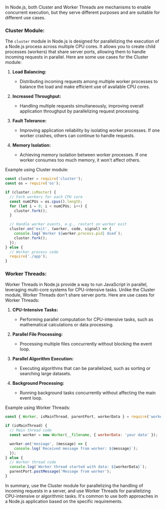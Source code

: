 In Node.js, both Cluster and Worker Threads are mechanisms to enable concurrent execution, but they serve different purposes and are suitable for different use cases.

### Cluster Module:

The `cluster` module in Node.js is designed for parallelizing the execution of a Node.js process across multiple CPU cores. It allows you to create child processes (workers) that share server ports, allowing them to handle incoming requests in parallel. Here are some use cases for the Cluster module:

1. **Load Balancing:**
   - Distributing incoming requests among multiple worker processes to balance the load and make efficient use of available CPU cores.

2. **Increased Throughput:**
   - Handling multiple requests simultaneously, improving overall application throughput by parallelizing request processing.

3. **Fault Tolerance:**
   - Improving application reliability by isolating worker processes. If one worker crashes, others can continue to handle requests.

4. **Memory Isolation:**
   - Achieving memory isolation between worker processes. If one worker consumes too much memory, it won't affect others.

Example using Cluster module:

```javascript
const cluster = require('cluster');
const os = require('os');

if (cluster.isMaster) {
  // Fork workers for each CPU core
  const numCPUs = os.cpus().length;
  for (let i = 0; i < numCPUs; i++) {
    cluster.fork();
  }

  // Handle worker events, e.g., restart on worker exit
  cluster.on('exit', (worker, code, signal) => {
    console.log(`Worker ${worker.process.pid} died`);
    cluster.fork();
  });
} else {
  // Worker process code
  require('./app');
}
```

### Worker Threads:

Worker Threads in Node.js provide a way to run JavaScript in parallel, leveraging multi-core systems for CPU-intensive tasks. Unlike the Cluster module, Worker Threads don't share server ports. Here are use cases for Worker Threads:

1. **CPU-Intensive Tasks:**
   - Performing parallel computation for CPU-intensive tasks, such as mathematical calculations or data processing.

2. **Parallel File Processing:**
   - Processing multiple files concurrently without blocking the event loop.

3. **Parallel Algorithm Execution:**
   - Executing algorithms that can be parallelized, such as sorting or searching large datasets.

4. **Background Processing:**
   - Running background tasks concurrently without affecting the main event loop.

Example using Worker Threads:

```javascript
const { Worker, isMainThread, parentPort, workerData } = require('worker_threads');

if (isMainThread) {
  // Main thread code
  const worker = new Worker(__filename, { workerData: 'your data' });

  worker.on('message', (message) => {
    console.log(`Received message from worker: ${message}`);
  });
} else {
  // Worker thread code
  console.log(`Worker thread started with data: ${workerData}`);
  parentPort.postMessage('Message from worker');
}
```

In summary, use the Cluster module for parallelizing the handling of incoming requests in a server, and use Worker Threads for parallelizing CPU-intensive or algorithmic tasks. It's common to use both approaches in a Node.js application based on the specific requirements.